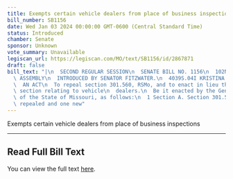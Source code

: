 ```yaml
---
title: Exempts certain vehicle dealers from place of business inspections
bill_number: SB1156
date: Wed Jan 03 2024 00:00:00 GMT-0600 (Central Standard Time)
status: Introduced
chamber: Senate
sponsor: Unknown
vote_summary: Unavailable
legiscan_url: https://legiscan.com/MO/text/SB1156/id/2867871
draft: false
bill_text: "|\n  SECOND REGULAR SESSION\n  SENATE BILL NO. 1156\n  102ND GENERA L\
  \ ASSEMBLY\n  INTRODUCED BY SENATOR FITZWATER.\n  4039S.04I KRISTINA MARTIN, Secretary\n\
  \  AN ACT\n  To repeal section 301.560, RSMo, and to enact in lieu thereof one new\
  \ section relating to vehicle\n  dealers.\n  Be it enacted by the General Assembly\
  \ of the State of Missouri, as follows:\n  1 Section A. Section 301.560, RSMo, is\
  \ repealed and one new"
---
```

Exempts certain vehicle dealers from place of business inspections

---

## Read Full Bill Text

You can view the full text [here](https://legiscan.com/MO/text/SB1156/id/2867871).

